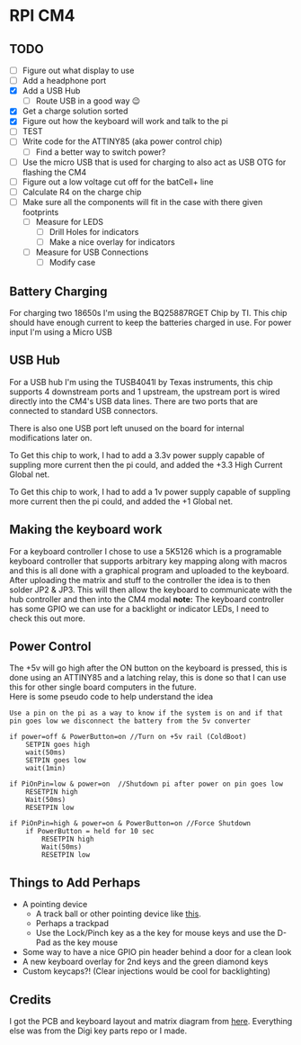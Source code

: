 
# RPI CM4

TODO
--------
- [ ] Figure out what display to use
- [ ] Add a headphone port
- [x] Add a USB Hub
	- [ ] Route USB in a good way :wink:
- [x] Get a charge solution sorted
- [x] Figure out how the keyboard will work and talk to the pi
- [ ] TEST
- [ ] Write code for the ATTINY85 (aka power control chip)
	- [ ] Find a better way to switch power?
 - [ ] Use the micro USB that is used for charging to also act as USB OTG for flashing the CM4
 - [ ] Figure out a low voltage cut off for the batCell+ line
 - [ ] Calculate R4 on the charge chip
 - [ ] Make sure all the components will fit in the case with there given footprints
	 - [ ] Measure for LEDS
		 - [ ] Drill Holes for indicators
		 - [ ] Make a nice overlay for indicators 
	 - [ ] Measure for USB Connections
		 - [ ] Modify case

Battery Charging
----------
For charging two 18650s I'm using the BQ25887RGET Chip by TI. This chip should have enough current to keep the batteries charged in use. For power input I'm using a Micro USB 

USB Hub
-----------
For a USB hub I'm using the TUSB4041l by Texas instruments, this chip supports 4 downstream ports and 1 upstream, the upstream port is wired directly into the CM4's USB data lines. There are two ports that are connected to standard USB connectors. 

There is also one USB port left unused on the board for internal modifications later on. 

To Get this chip to work, I had to add a 3.3v power supply capable of suppling more current then the pi could, and added the +3.3 High Current Global net. 

To Get this chip to work, I had to add a 1v power supply capable of suppling more current then the pi could, and added the +1 Global net.

Making the keyboard work
----------------------------------
For a keyboard controller I chose to use a 5K5126 which is a programable keyboard controller that supports arbitrary key mapping along with macros and this is all done with a graphical program and uploaded to the keyboard. 
After uploading the matrix and stuff to the controller the idea is to then solder JP2 & JP3. This will then allow the keyboard to communicate with the hub controller and then into the CM4 modal
**note:**  The keyboard controller has some GPIO we can use for a backlight or indicator LEDs, I need to check this out more. 


Power Control
--------
The +5v will go high after the ON button on the keyboard is pressed, this is done using an ATTINY85 and a latching relay, this is done so that I can use this for other single board computers in the future.  
Here is some pseudo code to help understand the idea
```
Use a pin on the pi as a way to know if the system is on and if that pin goes low we disconnect the battery from the 5v converter

if power=off & PowerButton=on //Turn on +5v rail (ColdBoot)
	SETPIN goes high
	wait(50ms)
	SETPIN goes low
	wait(1min)

if PiOnPin=low & power=on  //Shutdown pi after power on pin goes low
	RESETPIN high
	Wait(50ms)
	RESETPIN low

if PiOnPin=high & power=on & PowerButton=on //Force Shutdown 
	if PowerButton = held for 10 sec
		RESETPIN high
		Wait(50ms)
		RESETPIN low	
```


Things to Add Perhaps
---------------------------
- A pointing device
	- A track ball or other pointing device like [this](https://shop.pimoroni.com/products/trackball-breakout). 
	- Perhaps a trackpad
	- Use the Lock/Pinch key as a the key for mouse keys and use the D-Pad as the key mouse
- Some way to have a nice GPIO pin header behind a door for a clean look
- A new keyboard overlay for 2nd keys and the green diamond keys
- Custom keycaps?! (Clear injections would be cool for backlighting)

Credits
------
I got the PCB and keyboard layout and matrix diagram from [here](https://github.com/ccadic/TI92-revive). 
Everything else was from the Digi key parts repo or I made. 
